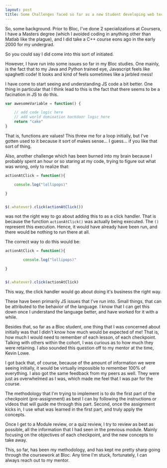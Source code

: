 ```yaml
---
layout: post
title: Some Challenges faced so far as a new Student developing web technologies on Bloc
---
```


So, some background. Prior to Bloc, I've done 2 specializations at Coursera, I have a Masters degree (which I avoided coding in anything other than Matlab like the plague), and I did take a C++ course eons ago in the early 2000 for my undergrad.

So you could say I did come into this sort of initiated.

However, I have run into some issues so far in my Bloc studies. One mainly, is the fact that to my Java and Python trained eye, Javascript feels like spaghetti code! It looks and kind of feels sometimes like a jarbled mess!

I have come to start seeing and understanding JS code a bit better. One thing in particular that I think lead to this is the fact that there seems to be a facination in JS to do this.

```Javascript
var awesomeVariable = function() {

	// add code logic here
	// add world domination backdoor logic here
	return "cake"
}
```

That is, functions are values! This threw me for a loop initially, but I've gotten used to it because it sort of makes sense... I guess... if you like that sort of thing.

Also, another challenge which has been burned into my brain because I probably spent an hour or so staring at my code, trying to figure out what was wrong, only to realize that:

```Javascript
actionAtClick = function(){

	console.log("lollipops)"

}


$(.whatever).click(actionAtClick())
```

was not the right way to go about adding this to as a click handler. That is because the function `actionAtClick()` was actually being executed. The `()` represent this execution. Hence, it would have already have been run, and there would be nothing to run there at all.

The correct way to do this would be:

```Javascript
actionAtClick = function(){

        console.log("lollipops)"

}


$(.whatever).click(actionAtClick)
```

This way, the click handler would go about doing it's business the right way.

These have been primarily JS issues that I've run into. Small things, that can be attributed to the behavior of the language. I know that I can get this down once I understand the language better, and have worked for it with a while.

Besides that, so far as a Bloc student, one thing that I was concerned about initially was that I didn't know how much would be expected of me! That is, how much I would need to remember of each lesson, of each checkpoint. Talking with others within the cohort, I was curious as to how much they were retaining. I also sounded this question off to my mentor at the time, Kevin Lowe.

I got back that, of course, because of the amount of information we were seeing initially, it would be virtually impossible to remember 100% of everything. I also got the same feedback from my peers as well. They were just as overwhelmed as I was, which made me feel that I was par for the course.

The methodology that I'm trying to implement is to do the first part of the checkpoint (pre-assignment) as best I can by following the instructions or videos that will guide me through this part. Second, once the assignment kicks in, I use what was learned in the first part, and truly apply the concepts.

Once I get to a Module review, or a quiz review, I try to review as best as possible, all the information that I had seen in the previous module. Mainly focusing on the objectives of each checkpoint, and the new concepts to take away.

This, so far, has been my methodology, and has kept me pretty sharp going through the coursework at Bloc. Any time I'm stuck, fortunately, I can always reach out to my mentor.
